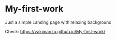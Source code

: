 # My-first-work
Just a simple Landing page with relaxing background 

Check: https://yakimanzo.github.io/My-first-work/
